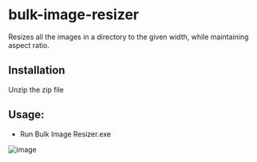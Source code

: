 # bulk-image-resizer
Resizes all the images in a directory to the given width, while maintaining aspect ratio.
## Installation
Unzip the zip file

## Usage:
* Run Bulk Image Resizer.exe

![image](https://user-images.githubusercontent.com/91679392/152708993-ff9c8987-6289-4431-b3a9-081a7eea3d28.png)
